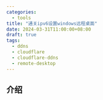 ```yaml
---
categories:
  - tools
title: "通关ipv6设置windows远程桌面"
date: 2024-03-31T11:00:00+08:00
draft: true
tags:
  - ddns
  - cloudflare
  - cloudflare-ddns
  - remote-desktop
---
```


## 介绍